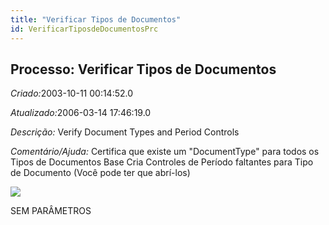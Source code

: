 ```yaml
---
title: "Verificar Tipos de Documentos"
id: VerificarTiposdeDocumentosPrc
---
```

<div id="d254071e1" class="section chapter">

<div class="titlepage">

<div>

<div>

## Processo: Verificar Tipos de Documentos

</div>

</div>

</div>

<span class="emphasis"> *Criado:*</span>2003-10-11 00:14:52.0

<span class="emphasis">*Atualizado:*</span>2006-03-14 17:46:19.0

<span class="emphasis"> *Descrição:* </span>Verify Document Types and
Period Controls

<span class="emphasis"> *Comentário/Ajuda:* </span>Certifica que existe
um "DocumentType" para todos os Tipos de Documentos Base Cria Controles
de Período faltantes para Tipo de Documento (Você pode ter que abrí-los)

![](/img/manual/VerificarTiposdeDocumentos.png)

SEM PARÂMETROS

</div>
